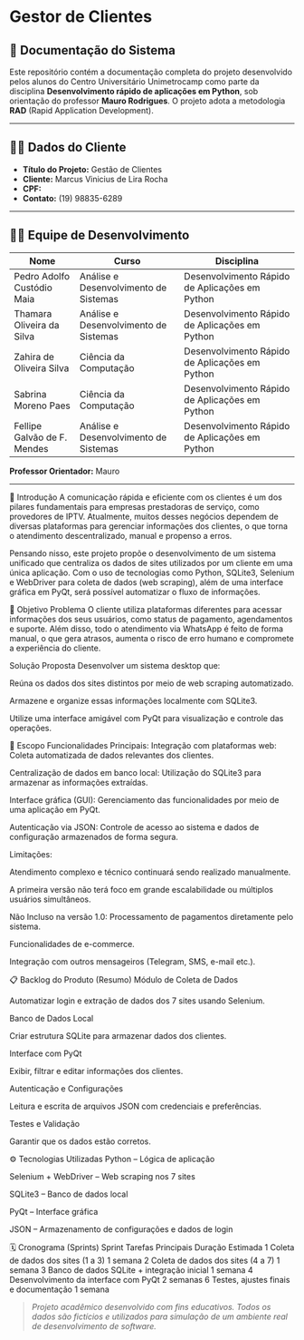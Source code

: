 # Gestor de Clientes

## 📘 Documentação do Sistema

Este repositório contém a documentação completa do projeto desenvolvido pelos alunos do Centro Universitário Unimetrocamp como parte da disciplina **Desenvolvimento rápido de aplicações em Python**, sob orientação do professor **Mauro Rodrigues**. O projeto adota a metodologia **RAD** (Rapid Application Development).

---

## 🧑‍💼 Dados do Cliente

- **Título do Projeto:** Gestão de Clientes 
- **Cliente:** Marcus Vinicius de Lira Rocha
- **CPF:**   
- **Contato:** (19) 98835-6289

---

## 👩‍💻 Equipe de Desenvolvimento

| Nome                            | Curso                                 | Disciplina                                   |
|---------------------------------|---------------------------------------|----------------------------------------------|
| Pedro Adolfo Custódio Maia      | Análise e Desenvolvimento de Sistemas | Desenvolvimento Rápido de Aplicações em Python      |
| Thamara Oliveira da Silva       | Análise e Desenvolvimento de Sistemas | Desenvolvimento Rápido de Aplicações em Python |
| Zahira de Oliveira Silva  | Ciência da Computação            | Desenvolvimento Rápido de Aplicações em Python    |
| Sabrina Moreno Paes  | Ciência da Computação            | Desenvolvimento Rápido de Aplicações em Python    |
| Fellipe Galvão de F. Mendes      | Análise e Desenvolvimento de Sistemas | Desenvolvimento Rápido de Aplicações em Python

**Professor Orientador:** Mauro

---

🧭 Introdução
A comunicação rápida e eficiente com os clientes é um dos pilares fundamentais para empresas prestadoras de serviço, como provedores de IPTV. Atualmente, muitos desses negócios dependem de diversas plataformas para gerenciar informações dos clientes, o que torna o atendimento descentralizado, manual e propenso a erros.

Pensando nisso, este projeto propõe o desenvolvimento de um sistema unificado que centraliza os dados de sites utilizados por um cliente em uma única aplicação. Com o uso de tecnologias como Python, SQLite3, Selenium e WebDriver para coleta de dados (web scraping), além de uma interface gráfica em PyQt, será possível automatizar o fluxo de informações.

🎯 Objetivo
Problema
O cliente utiliza plataformas diferentes para acessar informações dos seus usuários, como status de pagamento, agendamentos e suporte. Além disso, todo o atendimento via WhatsApp é feito de forma manual, o que gera atrasos, aumenta o risco de erro humano e compromete a experiência do cliente.

Solução Proposta
Desenvolver um sistema desktop que:

Reúna os dados dos sites distintos por meio de web scraping automatizado.

Armazene e organize essas informações localmente com SQLite3.

Utilize uma interface amigável com PyQt para visualização e controle das operações.

🧩 Escopo
Funcionalidades Principais:
Integração com plataformas web: Coleta automatizada de dados relevantes dos clientes.

Centralização de dados em banco local: Utilização do SQLite3 para armazenar as informações extraídas.

Interface gráfica (GUI): Gerenciamento das funcionalidades por meio de uma aplicação em PyQt.

Autenticação via JSON: Controle de acesso ao sistema e dados de configuração armazenados de forma segura.

Limitações:

Atendimento complexo e técnico continuará sendo realizado manualmente.

A primeira versão não terá foco em grande escalabilidade ou múltiplos usuários simultâneos.

Não Incluso na versão 1.0:
Processamento de pagamentos diretamente pelo sistema.

Funcionalidades de e-commerce.

Integração com outros mensageiros (Telegram, SMS, e-mail etc.).

📋 Backlog do Produto (Resumo)
Módulo de Coleta de Dados

Automatizar login e extração de dados dos 7 sites usando Selenium.

Banco de Dados Local

Criar estrutura SQLite para armazenar dados dos clientes.

Interface com PyQt

Exibir, filtrar e editar informações dos clientes.

Autenticação e Configurações

Leitura e escrita de arquivos JSON com credenciais e preferências.

Testes e Validação

Garantir que os dados estão corretos.

⚙️ Tecnologias Utilizadas
Python – Lógica de aplicação

Selenium + WebDriver – Web scraping nos 7 sites

SQLite3 – Banco de dados local

PyQt – Interface gráfica

JSON – Armazenamento de configurações e dados de login


🗓️ Cronograma (Sprints)
Sprint	Tarefas Principais	Duração Estimada
1	Coleta de dados dos sites (1 a 3)	1 semana
2	Coleta de dados dos sites (4 a 7)	1 semana
3	Banco de dados SQLite + integração inicial	1 semana
4	Desenvolvimento da interface com PyQt	2 semanas
6	Testes, ajustes finais e documentação	1 semana

> _Projeto acadêmico desenvolvido com fins educativos. Todos os dados são fictícios e utilizados para simulação de um ambiente real de desenvolvimento de software._

